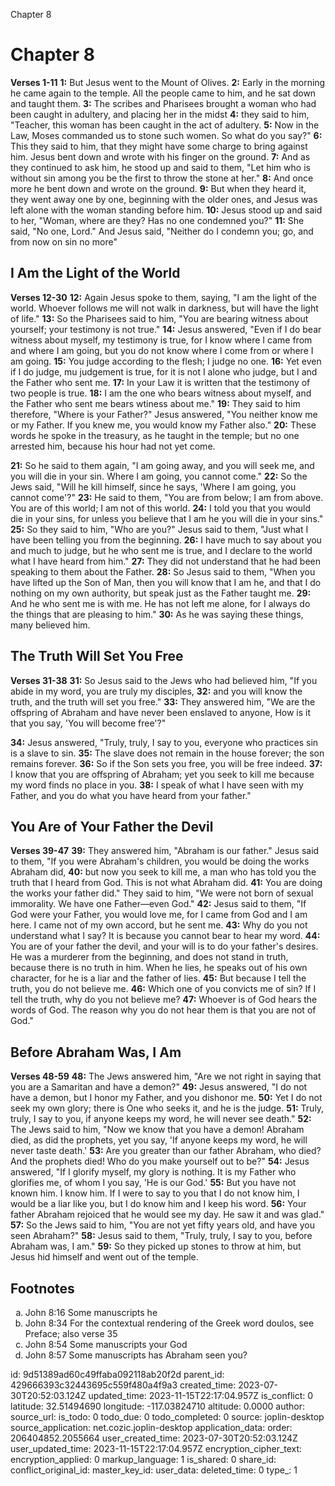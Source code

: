 Chapter 8

# Chapter 8
**Verses 1-11**
**1:** But Jesus went to the Mount of Olives.
**2:** Early in the morning he came again to the temple. All the people came to him, and he sat down and taught them.
**3:** The scribes and Pharisees brought a woman who had been caught in adultery, and placing her in the midst
**4:** they said to him, "Teacher, this woman has been caught in the act of adultery.
**5:** Now in the Law, Moses commanded us to stone such women. So what do you say?"
**6:** This they said to him, that they might have some charge to bring against him. Jesus bent down and wrote with his finger on the ground.
**7:** And as they continued to ask him, he stood up and said to them, "Let him who is without sin among you be the first to throw the stone at her."
**8:** And once more he bent down and wrote on the ground.
**9:** But when they heard it, they went away one by one, beginning with the older ones, and Jesus was left alone with the woman standing before him.
**10:** Jesus stood up and said to her, "Woman, where are they? Has no one condemned you?"
**11:** She said, "No one, Lord." And Jesus said, "Neither do I condemn you; go, and from now on sin no more"


## I Am the Light of the World
**Verses 12-30**
**12:** Again Jesus spoke to them, saying, "I am the light of the world. Whoever follows me will not walk in darkness, but will have the light of life."
**13:** So the Pharisees said to him, "You are bearing witness about yourself; your testimony is not true."
**14:** Jesus answered, "Even if I do bear witness about myself, my testimony is true, for I know where I came from and where I am going, but you do not know where I come from or where I am going.
**15:** You judge according to the flesh; I judge no one.
**16:** Yet even if I do judge, mu judgement is true, for it is not I alone who judge, but I and the Father who sent me.
**17:** In your Law it is written that the testimony of two people is true.
**18:** I am the one who bears witness about myself, and the Father who sent me bears wtiness about me."
**19:** They said to him therefore, "Where is your Father?" Jesus answered, "You neither know me or my Father. If you knew me, you would know my Father also."
**20:** These words he spoke in the treasury, as he taught in the temple; but no one arrested him, because his hour had not yet come.

**21:** So he said to them again, "I am going away, and you will seek me, and you will die in your sin. Where I am going, you cannot come."
**22:** So the Jews said, "Will he kill himself, since he says, 'Where I am going, you cannot come'?"
**23:** He said to them, "You are from below; I am from above. You are of this world; I am not of this world.
**24:** I told you that you would die in your sins, for unless you believe that I am he you will die in your sins."
**25:** So they said to him, "Who are you?" Jesus said to them, "Just what I have been telling you from the beginning.
**26:** I have much to say about you and much to judge, but he who sent me is true, and I declare to the world what I have heard from him."
**27:** They did not understand that he had been speaking to them about the Father.
**28:** So Jesus said to them, "When you have lifted up the Son of Man, then you will know that I am he, and that I do nothing on my own authority, but speak just as the Father taught me.
**29:** And he who sent me is with me. He has not left me alone, for I always do the things that are pleasing to him."
**30:** As he was saying these things, many believed him.

## The Truth Will Set You Free
**Verses 31-38**
**31:** So Jesus said to the Jews who had believed him, "If you abide in my word, you are truly my disciples,
**32:** and you will know the truth, and the truth will set you free."
**33:** They answered him, "We are the offspring of Abraham and have never been enslaved to anyone, How is it that you say, 'You will become free'?" 

**34:** Jesus answered, "Truly, truly, I say to you, everyone who practices sin is a slave to sin.
**35:** The slave does not remain in the house forever; the son remains forever.
**36:** So if the Son sets you free, you will be free indeed.
**37:** I know that you are offspring of Abraham; yet you seek to kill me because my word finds no place in you.
**38:** I speak of what I have seen with my Father, and you do what you have heard from your father."

## You Are of Your Father the Devil
**Verses 39-47**
**39:** They answered him, "Abraham is our father." Jesus said to them, "If you were Abraham's children, you would be doing the works Abraham did,
**40:** but now you seek to kill me, a man who has told you the truth that I heard from God. This is not what Abraham did.
**41:** You are doing the works your father did." They said to him, "We were not born of sexual immorality. We have one Father—even God."
**42:** Jesus said to them, "If God were your Father, you would love me, for I came from God and I am here. I came not of my own accord, but he sent me.
**43:** Why do you not understand what I say? It is because you cannot bear to hear my word.
**44:** You are of your father the devil, and your will is to do your father's desires. He was a murderer from the beginning, and does not stand in truth, because there is no truth in him. When he lies, he speaks out of his own character, for he is a liar and the father of lies.
**45:** But because I tell the truth, you do not believe me.
**46:** Which one of you convicts me of sin? If I tell the truth, why do you not believe me?
**47:** Whoever is of God hears the words of God. The reason why you do not hear them is that you are not of God."

## Before Abraham Was, I Am
**Verses 48-59**
**48:** The Jews answered him, "Are we not right in saying that you are a Samaritan and have a demon?"
**49:** Jesus answered, "I do not have a demon, but I honor my Father, and you dishonor me.
**50:** Yet I do not seek my own glory; there is One who seeks it, and he is the judge.
**51:** Truly, truly, I say to you, if anyone keeps my word, he will never see death."
**52:** The Jews said to him, "Now we know that you have a demon!	Abraham died, as did the prophets, yet you say, 'If anyone keeps my word, he will never taste death.'
**53:** Are you greater than our father Abraham, who died? And the prophets died! Who do you make yourself out to be?"
**54:** Jesus answered, "If I glorify myself, my glory is nothing. It is my Father who glorifies me, of whom I you say, 'He is our God.'
**55:** But you have not known him. I know him. If I were to say to you that I do not know him, I would be a liar like you, but I do know him and I keep his word.
**56:** Your father Abraham rejoiced that he would see my day. He saw it and was glad."
**57:** So the Jews said to him, "You are not yet fifty years old, and have you seen Abraham?"
**58:** Jesus said to them, "Truly, truly, I say to you, before Abraham was, I am."
**59:** So they picked up stones to throw at him, but Jesus hid himself and went out of the temple.

## Footnotes

<ol type='a'>
	<li>John 8:16 Some manuscripts he</li>
	<li>John 8:34 For the contextual rendering of the Greek word doulos, see Preface; also verse 35</li>
	<li>John 8:54 Some manuscripts your God</li>
	<li>John 8:57 Some manuscripts has Abraham seen you?</li>
</ol>


id: 9d51389ad60c49ffaba092118ab20f2d
parent_id: 429666393c32443695c559f480a4f9a3
created_time: 2023-07-30T20:52:03.124Z
updated_time: 2023-11-15T22:17:04.957Z
is_conflict: 0
latitude: 32.51494690
longitude: -117.03824710
altitude: 0.0000
author: 
source_url: 
is_todo: 0
todo_due: 0
todo_completed: 0
source: joplin-desktop
source_application: net.cozic.joplin-desktop
application_data: 
order: 206404852.2055664
user_created_time: 2023-07-30T20:52:03.124Z
user_updated_time: 2023-11-15T22:17:04.957Z
encryption_cipher_text: 
encryption_applied: 0
markup_language: 1
is_shared: 0
share_id: 
conflict_original_id: 
master_key_id: 
user_data: 
deleted_time: 0
type_: 1